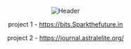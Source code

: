 <div align="center">


![Header](https://capsule-render.vercel.app/api?type=waving&color=gradient&customColorList=24,30,45&height=200&section=header&text=Spark%20The%20Future&fontSize=65&animation=fadeIn&fontColor=FFFFFF&fontAlignY=35&desc=Innovate.%20Inspire.%20Impact.&descSize=25&descAlignY=55)


project 1 - https://bits.Sparkthefuture.in</br>

project 2 - https://journal.astralelite.org/</br>
